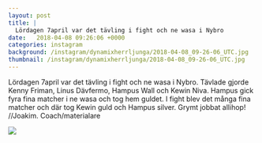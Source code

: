 ```yaml
---
layout: post
title: |
  Lördagen 7april var det tävling i fight och ne wasa i Nybro
date:   2018-04-08 09:26:06 +0000
categories: instagram
background: /instagram/dynamixherrljunga/2018-04-08_09-26-06_UTC.jpg
thumbnail: /instagram/dynamixherrljunga/2018-04-08_09-26-06_UTC.jpg
---
```

Lördagen 7april var det tävling i fight och ne wasa i Nybro.  Tävlade gjorde Kenny Friman, Linus Dävfermo, Hampus Wall och Kewin Niva. Hampus gick fyra fina matcher i ne wasa och tog hem guldet. I fight blev det många fina matcher och där tog Kewin guld och Hampus silver. Grymt jobbat allihop!
//Joakim. Coach/materialare 



<img src='/www-dynamix-herrljunga/instagram/dynamixherrljunga/2018-04-08_09-26-06_UTC.jpg' class='img-fluid' />
